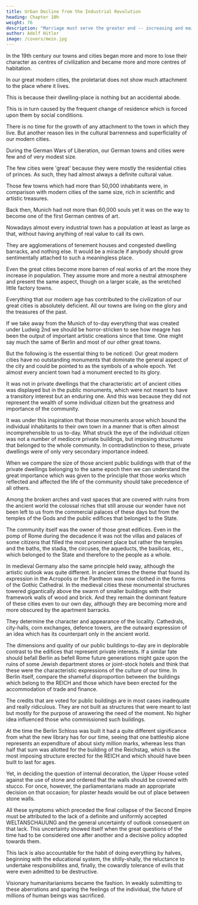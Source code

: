 ```yaml
---
title: Urban Decline from the Industrial Revolution
heading: Chapter 10h
weight: 76
description: "Marriage must serve the greater end -- increasing and maintaining the human species and the race"
author: Adolf Hitler
image: /covers/mein.jpg
---
```




In the 19th century our towns and cities began more and more to lose their character as centres of civilization and became more and more centres of habitation.

In our great modern cities, the proletariat does not show much attachment to the place where it lives.

This is because their dwelling-place is nothing but an accidental abode.

This is in turn caused by the frequent change of residence which is forced upon them by social conditions. 

There is no time for the growth of any attachment to the town in which they live. But another reason lies in the cultural barrenness and
superficiality of our modern cities. 

During the German Wars of Liberation, our German towns and cities were few and of very modest size.

The few cities were 'great' because they were mostly the residential cities of princes. As such, they had almost always a definite cultural value. 

Those few towns which had more than 50,000 inhabitants were, in comparison with modern cities of the same size, rich in scientific and artistic treasures. 

Back then, Munich had not more than 60,000 souls yet it was on the way to become one of the first German centres of art. 

Nowadays almost every industrial town has a population at least as large as that, without having anything of real value to call its own.

They are agglomerations of tenement houses and congested dwelling barracks, and nothing else. It would be a miracle if anybody should
grow sentimentally attached to such a meaningless place. 

<!-- Nobody can grow attached to a place which offers only just as much or as little as any other place would offer, which
has no character of its own and where obviously pains have been taken to avoid
everything that might have any resemblance to an artistic appearance.
But this is not all.  -->

Even the great cities become more barren of real works of art the more they increase in population. They assume more and more a neutral atmosphere and present the same aspect, though on a larger scale, as the wretched little factory towns.

Everything that our modern age has contributed to the civilization of our great cities is absolutely deficient. All our towns are living on the glory and the treasures of the past. 

If we take away from the Munich of to-day everything that was created under Ludwig 2nd we should be horror-stricken to see how meagre has been the output of important artistic creations since that time. One might say much the same of Berlin and most of our other great towns.

But the following is the essential thing to be noticed: Our great modern cities have no outstanding monuments that dominate the general aspect of the city and could be pointed to as the symbols of a whole epoch. Yet almost every ancient town had a
monument erected to its glory. 

It was not in private dwellings that the characteristic art of ancient cities was displayed but in the public monuments, which were not meant to have a transitory interest but an enduring one. And this was because they did not represent the wealth of some individual citizen but the greatness and importance of the community. 

It was under this inspiration that those monuments arose which bound the individual inhabitants to their own town in a manner that is often almost incomprehensible to us to-day. What struck the eye of the individual citizen was not a number of mediocre private buildings, but imposing structures that belonged to the whole community. In contradistinction to these, private dwellings were of only very
secondary importance indeed.

When we compare the size of those ancient public buildings with that of the private dwellings belonging to the same epoch then we can understand the great importance which was given to the principle that those works which reflected and affected the life
of the community should take precedence of all others.

Among the broken arches and vast spaces that are covered with ruins from the ancient world the colossal riches that still arouse our wonder have not been left to us from the commercial palaces of these days but from the temples of the Gods and the public
edifices that belonged to the State. 

The community itself was the owner of those great edifices. Even in the pomp of Rome during the decadence it was not the villas and
palaces of some citizens that filled the most prominent place but rather the temples and
the baths, the stadia, the circuses, the aqueducts, the basilicas, etc., which belonged to
the State and therefore to the people as a whole.

In medieval Germany also the same principle held sway, although the artistic outlook was quite different. In ancient times the theme that found its expression in the Acropolis or the Pantheon was now clothed in the forms of the Gothic Cathedral. In the
medieval cities these monumental structures towered gigantically above the swarm of
smaller buildings with their framework walls of wood and brick. And they remain the
dominant feature of these cities even to our own day, although they are becoming more
and more obscured by the apartment barracks. 

They determine the character and  appearance of the locality. Cathedrals, city-halls, corn exchanges, defence towers, are the outward expression of an idea which has its counterpart only in the ancient world. 

The dimensions and quality of our public buildings to-day are in deplorable contrast to the edifices that represent private interests. If a similar fate should befall Berlin as befell Rome future generations might gaze upon the ruins of some Jewish department stores or joint-stock hotels and think that these were the characteristic expressions of the culture of our time. In Berlin itself, compare the shameful disproportion between the buildings which belong to the REICH and those which have been erected for the
accommodation of trade and finance.

The credits that are voted for public buildings are in most cases inadequate and really ridiculous. They are not built as structures that were meant to last but mostly for the purpose of answering the need of the moment. No higher idea influenced those who
commissioned such buildings. 

At the time the Berlin Schloss was built it had a quite different significance from what the new library has for our time, seeing that one
battleship alone represents an expenditure of about sixty million marks, whereas less than half that sum was allotted for the building of the Reichstag, which is the most imposing structure erected for the REICH and which should have been built to last for ages. 

Yet, in deciding the question of internal decoration, the Upper House voted against the use of stone and ordered that the walls should be covered with stucco. For once, however, the parliamentarians made an appropriate decision on that occasion; for
plaster heads would be out of place between stone walls.

<!-- The community as such is not the dominant characteristic of our contemporary cities, and therefore it is not to be wondered at if the community does not find itself architecturally represented. Thus we must eventually arrive at a veritable civic desert
which will at last be reflected in the total indifference of the individual citizen towards
his own country.

This is also a sign of our cultural decay and general break-up. Our era is entirely preoccupied with little things which are to no purpose, or rather it is entirely preoccupied in the service of money. 

Therefore it is not to be wondered at if, with the
worship of such an idol, the sense of heroism should entirely disappear. But the present
is only reaping what the past has sown. -->

All these symptoms which preceded the final collapse of the Second Empire must be attributed to the lack of a definite and uniformly accepted WELTANSCHAUUNG and the general uncertainty of outlook consequent on that lack. This uncertainty showed itself when the great questions of the time had to be considered one after another and a decisive policy adopted towards them. 

This lack is also accountable for the habit of doing everything by halves, beginning with the educational system, the shilly-shally,
the reluctance to undertake responsibilites and, finally, the cowardly tolerance of evils 
that were even admitted to be destructive. 

Visionary humanitarianisms became the fashion. In weakly submitting to these aberrations and sparing the feelings of the
individual, the future of millions of human beings was sacrificed.


